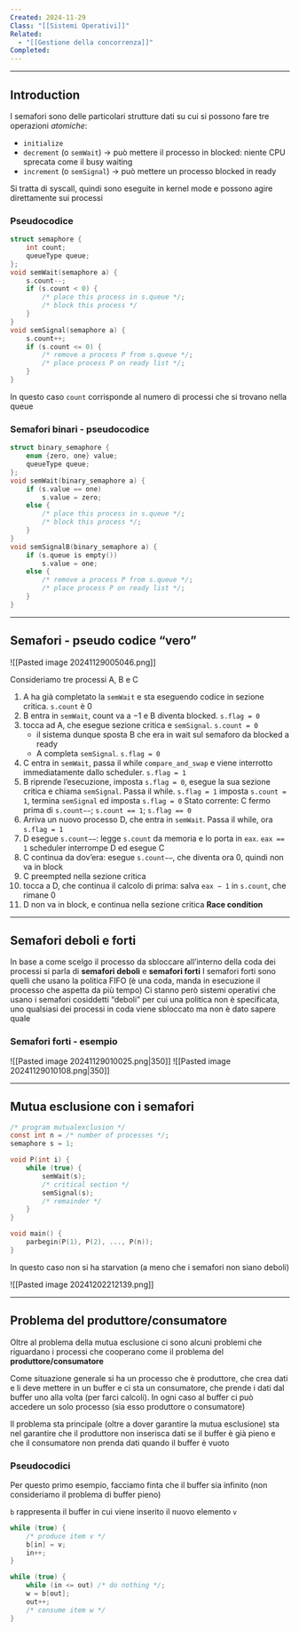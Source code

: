 ```yaml
---
Created: 2024-11-29
Class: "[[Sistemi Operativi]]"
Related:
  - "[[Gestione della concorrenza]]"
Completed:
---
```

  ---
## Introduction
I semafori sono delle particolari strutture dati su cui si possono fare tre operazioni *atomiche*:
- `initialize`
- `decrement` (o `semWait`) → può mettere il processo in blocked: niente CPU sprecata come il busy waiting
- `increment` (o `semSignal`) → può mettere un processo blocked in ready

Si tratta di syscall, quindi sono eseguite in kernel mode e possono agire direttamente sui processi

### Pseudocodice
```c
struct semaphore {
	int count;
	queueType queue;
};
void semWait(semaphore a) {
	s.count--;
	if (s.count < 0) {
		/* place this process in s.queue */;
		/* block this process */
	}
}
void semSignal(semaphore a) {
	s.count++;
	if (s.count <= 0) {
		/* remove a process P from s.queue */;
		/* place process P on ready list */;
	}
}
```
In questo caso `count` corrisponde al numero di processi che si trovano nella queue

### Semafori binari - pseudocodice
```c
struct binary_semaphore {
	enum {zero, one} value;
	queueType queue;
};
void semWait(binary_semaphore a) {
	if (s.value == one)
		s.value = zero;
	else {
		/* place this process in s.queue */;
		/* block this process */;
	}
}
void semSignalB(binary_semaphore a) {
	if (s.queue is empty())
		s.value = one;
	else {
		/* remove a process P from s.queue */;
		/* place process P on ready list */;
	}
}
```

---
## Semafori - pseudo codice “vero”
![[Pasted image 20241129005046.png]]

Consideriamo tre processi A, B e C
1. A ha già completato la `semWait` e sta eseguendo codice in sezione critica. `s.count` è $0$
2. B entra in `semWait`, count va a $−1$ e B diventa blocked. `s.flag = 0`
3. tocca ad A, che esegue sezione critica e `semSignal`. `s.count = 0`
	- il sistema dunque sposta B che era in wait sul semaforo da blocked a ready
	- A completa `semSignal`. `s.flag = 0`
4. C entra in `semWait`, passa il while `compare_and_swap` e viene interrotto immediatamente dallo scheduler. `s.flag = 1`
5. B riprende l’esecuzione, imposta `s.flag = 0`, esegue la sua sezione critica e chiama `semSignal`. Passa il while. `s.flag = 1` imposta `s.count = 1`, termina `semSignal` ed imposta `s.flag = 0`
Stato corrente: C fermo prima di `s.count−−`; `s.count == 1`; `s.flag == 0`
6. Arriva un nuovo processo D, che entra in `semWait`. Passa il while, ora `s.flag = 1`
7. D esegue `s.count−−`: legge `s.count` da memoria e lo porta in `eax`. `eax == 1` scheduler interrompe D ed esegue C
8. C continua da dov’era: esegue `s.count−−`, che diventa ora $0$, quindi non va in block
9. C preempted nella sezione critica
10. tocca a D, che continua il calcolo di prima: salva `eax − 1` in `s.count`, che rimane $0$
11. D non va in block, e continua nella sezione critica
**Race condition**

---
## Semafori deboli e forti
In base a come scelgo il processo da sbloccare all’interno della coda dei processi si parla di **semafori deboli** e **semafori forti**
I semafori forti sono quelli che usano la politica FIFO (è una coda, manda in esecuzione il processo che aspetta da più tempo)
Ci stanno però sistemi operativi che usano i semafori cosiddetti “deboli” per cui una politica non è specificata, uno qualsiasi dei processi in coda viene sbloccato ma non è dato sapere quale

### Semafori forti - esempio
![[Pasted image 20241129010025.png|350]]
![[Pasted image 20241129010108.png|350]]

---
## Mutua esclusione con i semafori
```c
/* program mutualexclusion */
const int n = /* number of processes */;
semaphore s = 1;

void P(int i) {
	while (true) {
		semWait(s);
		/* critical section */
		semSignal(s);
		/* remainder */
	}
}

void main() {
	parbegin(P(1), P(2), ..., P(n));
}
```
In questo caso non si ha starvation (a meno che i semafori non siano deboli)

![[Pasted image 20241202212139.png]]

---
## Problema del produttore/consumatore
Oltre al problema della mutua esclusione ci sono alcuni problemi che riguardano i processi che cooperano come il problema del **produttore/consumatore**

Come situazione generale si ha un processo che è produttore, che crea dati e li deve mettere in un buffer e ci sta un consumatore, che prende i dati dal buffer uno alla volta (per farci calcoli). In ogni caso al buffer ci può accedere un solo processo (sia esso produttore o consumatore)

Il problema sta principale (oltre a dover garantire la mutua esclusione) sta nel garantire che il produttore non inserisca dati se il buffer è già pieno e che il consumatore non prenda dati quando il buffer è vuoto

### Pseudocodici
Per questo primo esempio, facciamo finta che il buffer sia infinito (non consideriamo il problema di buffer pieno)

`b` rappresenta il buffer in cui viene inserito il nuovo elemento `v`
```c
while (true) {
	/* produce item v */
	b[in] = v;
	in++;
}
```

```c
while (true) {
	while (in <= out) /* do nothing */;
	w = b[out];
	out++;
	/* consume item w */
}
```